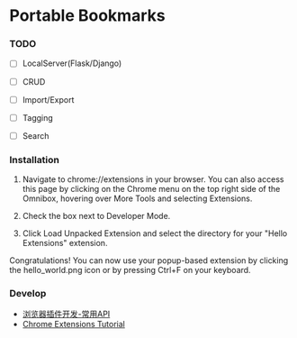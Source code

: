 # Portable Bookmarks

### TODO

+ [ ] LocalServer(Flask/Django)
+ [ ] CRUD
+ [ ] Import/Export
+ [ ] Tagging
+ [ ] Search


### Installation

1. Navigate to chrome://extensions in your browser. 
You can also access this page by clicking on the Chrome menu on the top right side of the Omnibox, 
hovering over More Tools and selecting Extensions.

2. Check the box next to Developer Mode.

3. Click Load Unpacked Extension and select the directory for your "Hello Extensions" extension.

Congratulations! You can now use your popup-based extension by clicking the hello_world.png icon or by pressing Ctrl+F on your keyboard.

### Develop

+ [浏览器插件开发-常用API](https://blog.csdn.net/mjzhang1993/article/details/84848985)
+ [Chrome Extensions Tutorial](https://developer.chrome.com/extensions)

